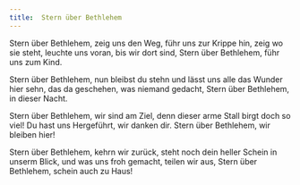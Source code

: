 ```yaml
---
title:  Stern über Bethlehem
---
```


Stern über Bethlehem, zeig uns den Weg, führ uns zur Krippe hin, zeig wo sie steht, leuchte uns voran, bis wir dort sind, Stern über Bethlehem, führ uns zum Kind.

Stern über Bethlehem, nun bleibst du stehn und lässt uns alle das Wunder hier sehn, das da geschehen, was niemand gedacht, Stern über Bethlehem, in dieser Nacht.

Stern über Bethlehem, wir sind am Ziel, denn dieser arme Stall birgt doch so viel! Du hast uns Hergeführt, wir danken dir. Stern über Bethlehem, wir bleiben hier!

Stern über Bethlehem, kehrn wir zurück, steht noch dein heller Schein in unserm Blick, und was uns froh gemacht, teilen wir aus, Stern über Bethlehem, schein auch zu Haus!

